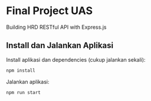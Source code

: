 # Final Project UAS

Building HRD RESTful API with Express.js

## Install dan Jalankan Aplikasi

Install aplikasi dan dependencies (cukup jalankan sekali):

```bash
npm install
```

Jalankan aplikasi:

```bash
npm run start
```
